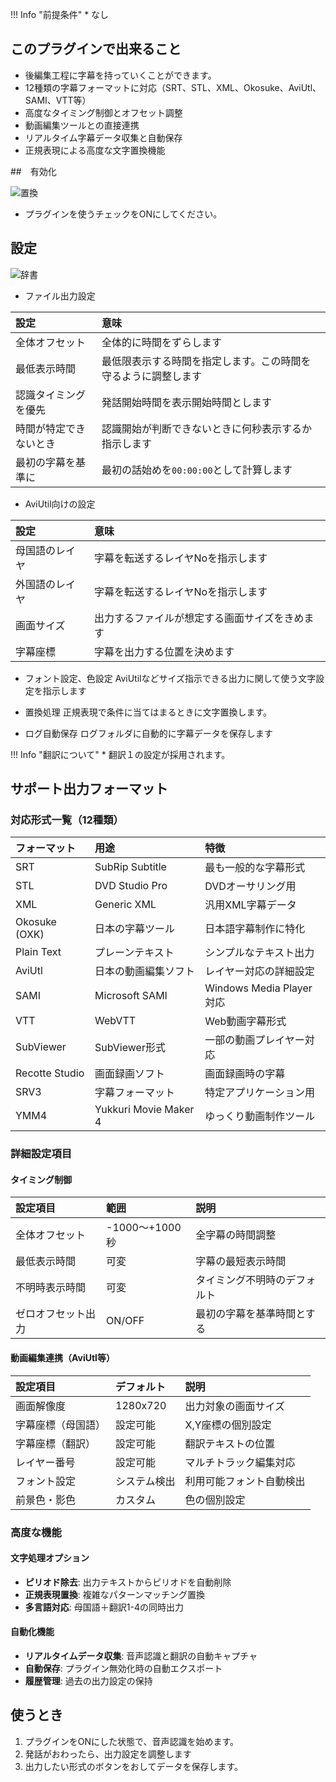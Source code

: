 !!! Info "前提条件"
    * なし

## このプラグインで出来ること

* 後編集工程に字幕を持っていくことができます。
* 12種類の字幕フォーマットに対応（SRT、STL、XML、Okosuke、AviUtl、SAMI、VTT等）
* 高度なタイミング制御とオフセット調整
* 動画編集ツールとの直接連携
* リアルタイム字幕データ収集と自動保存
* 正規表現による高度な文字置換機能

##　有効化

![置換](images/plugin_exporter_p1.png)

* プラグインを使うチェックをONにしてください。

## 設定

![辞書](images/plugin_exporter_p2.png)

* ファイル出力設定

|設定|意味|
|:--|:---|
|全体オフセット|全体的に時間をずらします|
|最低表示時間|最低限表示する時間を指定します。この時間を守るように調整します|
|認識タイミングを優先|発話開始時間を表示開始時間とします|
|時間が特定できないとき|認識開始が判断できないときに何秒表示するか指示します|
|最初の字幕を基準に|最初の話始めを``00:00:00``として計算します|

* AviUtil向けの設定

|設定|意味|
|:--|:---|
|母国語のレイヤ|字幕を転送するレイヤNoを指示します|
|外国語のレイヤ|字幕を転送するレイヤNoを指示します|
|画面サイズ|出力するファイルが想定する画面サイズをきめます|
|字幕座標|字幕を出力する位置を決めます|

* フォント設定、色設定
    AviUtilなどサイズ指示できる出力に関して使う文字設定を指示します

* 置換処理
    正規表現で条件に当てはまるときに文字置換します。

* ログ自動保存
    ログフォルダに自動的に字幕データを保存します

!!! Info "翻訳について"
    * 翻訳１の設定が採用されます。

## サポート出力フォーマット

### 対応形式一覧（12種類）

| フォーマット | 用途 | 特徴 |
|:-----------|:----|:-----|
| SRT | SubRip Subtitle | 最も一般的な字幕形式 |
| STL | DVD Studio Pro | DVDオーサリング用 |
| XML | Generic XML | 汎用XML字幕データ |
| Okosuke (OXK) | 日本の字幕ツール | 日本語字幕制作に特化 |
| Plain Text | プレーンテキスト | シンプルなテキスト出力 |
| AviUtl | 日本の動画編集ソフト | レイヤー対応の詳細設定 |
| SAMI | Microsoft SAMI | Windows Media Player対応 |
| VTT | WebVTT | Web動画字幕形式 |
| SubViewer | SubViewer形式 | 一部の動画プレイヤー対応 |
| Recotte Studio | 画面録画ソフト | 画面録画時の字幕 |
| SRV3 | 字幕フォーマット | 特定アプリケーション用 |
| YMM4 | Yukkuri Movie Maker 4 | ゆっくり動画制作ツール |

### 詳細設定項目

#### タイミング制御
| 設定項目 | 範囲 | 説明 |
|:--------|:-----|:-----|
| 全体オフセット | -1000～+1000秒 | 全字幕の時間調整 |
| 最低表示時間 | 可変 | 字幕の最短表示時間 |
| 不明時表示時間 | 可変 | タイミング不明時のデフォルト |
| ゼロオフセット出力 | ON/OFF | 最初の字幕を基準時間とする |

#### 動画編集連携（AviUtl等）
| 設定項目 | デフォルト | 説明 |
|:--------|:----------|:-----|
| 画面解像度 | 1280x720 | 出力対象の画面サイズ |
| 字幕座標（母国語） | 設定可能 | X,Y座標の個別設定 |
| 字幕座標（翻訳） | 設定可能 | 翻訳テキストの位置 |
| レイヤー番号 | 設定可能 | マルチトラック編集対応 |
| フォント設定 | システム検出 | 利用可能フォント自動検出 |
| 前景色・影色 | カスタム | 色の個別設定 |

### 高度な機能

#### 文字処理オプション
* **ピリオド除去**: 出力テキストからピリオドを自動削除
* **正規表現置換**: 複雑なパターンマッチング置換
* **多言語対応**: 母国語＋翻訳1-4の同時出力

#### 自動化機能
* **リアルタイムデータ収集**: 音声認識と翻訳の自動キャプチャ
* **自動保存**: プラグイン無効化時の自動エクスポート
* **履歴管理**: 過去の出力設定の保持


## 使うとき

1. プラグインをONにした状態で、音声認識を始めます。
1. 発話がおわったら、出力設定を調整します
1. 出力したい形式のボタンをおしてデータを保存します。

